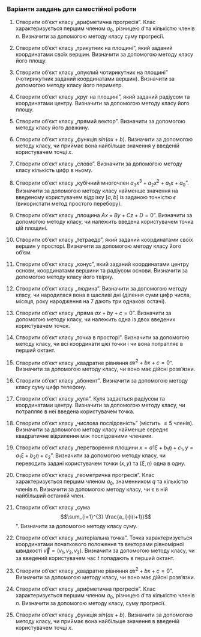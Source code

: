 ### Варіанти завдань для самостійної роботи

1. Створити об’єкт класу „арифметична прогресія”. Клас характеризується першим членом $a_0$, різницею $d$ та кількістю членів $n$. Визначити за допомогою методу класу суму прогресії.

2. Створити об’єкт класу „трикутник на площині”, який заданий координатами своїх вершин. Визначити за допомогою методу класу його площу.

3. Створити об’єкт класу „опуклий чотирикутник на площині” (чотирикутник заданий координатами вершин). Визначити за допомогою методу класу його периметр.

4. Створити об’єкт класу „круг на площині”, який заданий радіусом та координатами центру. Визначити за допомогою методу класу його площу.

5. Створити об’єкт класу „прямий вектор”. Визначити за допомогою методу класу його довжину.

6. Створити об’єкт класу „функція $sin(a x + b)$. Визначити за допомогою методу класу, чи приймає вона найбільше значення у введеній користувачем точці $x$.

7. Створити об’єкт класу „слово”. Визначити за допомогою методу класу кількість цифр в ньому.

8. Створити об’єкт класу „кубічний многочлен $a_3 x^3 + a_{2} x^2 + a_{1} x + a_{0}$”. Визначити за допомогою методу класу найменше значення на введеному користувачем відрізку $[a, b]$ із заданою точністю $\epsilon$ (використати метод простого перебору).

9. Створити об’єкт класу „площина $A x + B y + C z + D = 0$”. Визначити за допомогою методу класу, чи належить введена користувачем точка цій площині.

10. Створити об’єкт класу „тетраедр”, який заданий координатами своїх вершин у просторі. Визначити за допомогою методу класу його об’єм.

11. Створити об’єкт класу „конус”, який заданий координатами центру основи, координатами вершини та радіусом основи. Визначити за допомогою методу класу його твірну.

12. Створити об’єкт класу „людина”. Визначити за допомогою методу класу, чи народилася вона в щасливі дні (ділення суми цифр числа, місяця, року народження на 7 дають три однакові остачі).

13. Створити об’єкт класу „пряма $a x + b y + c = 0$”. Визначити за допомогою методу класу, чи належить одна із двох введених користувачем точок.

14. Створити об’єкт класу „точка в просторі”. Визначити за допомогою методу класу, чи всі координати цієї точки і чи вона потрапляє в перший октант.

15. Створити об’єкт класу „квадратне рівняння $a x^2 + b x + c = 0$”. Визначити за допомогою методу класу, чи воно має дійсні розв’язки.

16. Створити об’єкт класу „абонент”. Визначити за допомогою методу класу суму цифр телефону.

17. Створити об’єкт класу „куля”. Куля задається радіусом та координатами центру. Визначити за допомогою методу класу, чи потрапляє в неї введена користувачем точка.

18. Створити об’єкт класу „числова послідовність” (містить $\leq 5$ членів). Визначити за допомогою методу класу найменше середнє квадратичне відхилення між послідовними членами.

19. Створити об’єкт класу „перетворення площини $x = a{1} \xi + b_{1} \eta + c_{1}, y = a_{1} \xi + b_{2} \eta + c_{2}$”. Визначити за допомогою методу класу, чи переводить задані користувачем точки $(x, y)$ та $( \xi , \eta )$ одна в одну.

20. Створити об’єкт класу „геометрична прогресія”. Клас характеризується першим членом $a_0$, знаменником $q$ та кількістю членів $n$. Визначити за допомогою методу класу, чи є в ній найбільший останній член.

21. Створити об’єкт класу „сума $$\sum_{i=1}^{3} \frac{a_i}{i(i+1)}$$”. Визначити за допомогою методу класу суму.

22. Створити об’єкт класу „матеріальна точка”. Точка характеризується координатами початкового положення та векторами рівномірної швидкості $\vec{v} = (v_1, v_2, v_3)$. Визначити за допомогою методу класу, чи за введений користувачем час $t$ попадають в перший октант.

23. Створити об’єкт класу „квадратне рівняння $a x^2 + b x + c = 0$”. Визначити за допомогою методу класу, чи воно має дійсні розв’язки.

24. Створити об’єкт класу „арифметична прогресія”. Клас характеризується першим членом $a_0$, різницею $d$ та кількістю членів $n$. Визначити за допомогою методу класу, суму прогресії.

25. Створити об’єкт класу „функція $sin(a x + b)$. Визначити за допомогою методу класу, чи приймає вона найбільше значення в введеній користувачем точці $x$.

